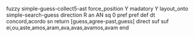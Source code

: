 fuzzy simple-guess-collect5-ast
   force_position Y
   madatory Y
   layout_onto simple-search-guess
   direction R
   an AN
   sq 0
   pref 
   pref 
   def 
    dt concord,acordo
    sn 
    return [guess,agree-past,guess]
    direct 
   suf 
   suf ei,ou,aste,amos,aram,ava,avas,avamos,avam
end
